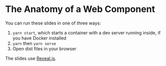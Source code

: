 # The Anatomy of a Web Component

You can run these slides in one of three ways:

1. `yarn start`, which starts a container with a dev server running inside, if you have Docker installed
2. `yarn` then `yarn serve`
3. Open dist files in your browser

The slides use [Reveal.js](https://revealjs.com/#/).
